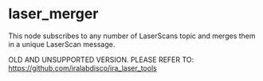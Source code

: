 laser_merger
============

This node subscribes to any number of LaserScans topic and merges them in a unique LaserScan message.


OLD AND UNSUPPORTED VERSION. PLEASE REFER TO:
https://github.com/iralabdisco/ira_laser_tools
